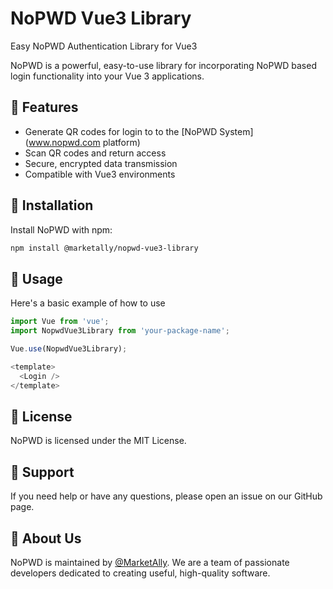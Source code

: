 # NoPWD Vue3 Library 

Easy NoPWD Authentication Library for Vue3

NoPWD is a powerful, easy-to-use library for incorporating NoPWD based login functionality into your Vue 3 applications.

## 🚀 Features

- Generate QR codes for login to to the [NoPWD System](www.nopwd.com platform)
- Scan QR codes and return access
- Secure, encrypted data transmission
- Compatible with Vue3 environments

## 🔧 Installation

Install NoPWD with npm:

```bash
npm install @marketally/nopwd-vue3-library
```

## 🎈 Usage

Here's a basic example of how to use

```javascript
import Vue from 'vue';
import NopwdVue3Library from 'your-package-name';

Vue.use(NopwdVue3Library);

<template>
  <Login />
</template>

```

## 📃 License
NoPWD is licensed under the MIT License.

## 🎯 Support
If you need help or have any questions, please open an issue on our GitHub page.

## 🎉 About Us
NoPWD is maintained by [@MarketAlly](https://github.com/MarketAlly). We are a team of passionate developers dedicated to creating useful, high-quality software.
